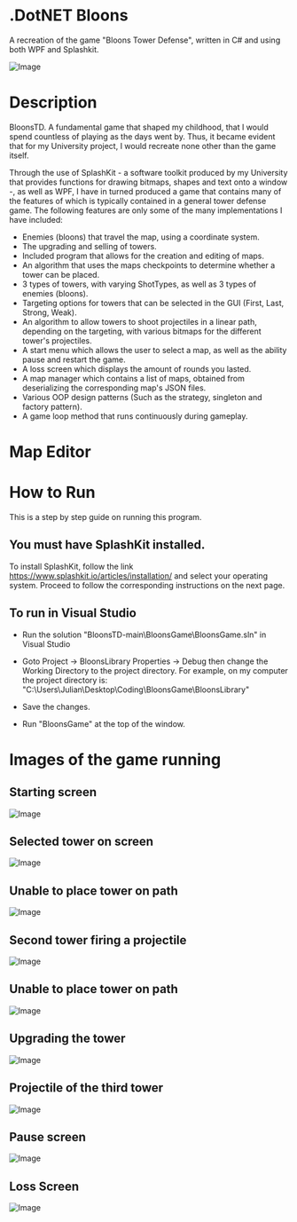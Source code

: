 # .DotNET Bloons

A recreation of the game "Bloons Tower Defense", written in C# and using both WPF and Splashkit.

![Image](/BloonsGame/GitHubImages/Image3.png?raw=true)
# Description

BloonsTD. A fundamental game that shaped my childhood, that I would spend countless of playing as the days went by. Thus, it became evident that for my University project, I would recreate none other than the game itself.

Through the use of SplashKit - a software toolkit produced by my University that provides functions for drawing bitmaps, shapes and text onto a window -, as well as WPF, I have in turned produced a game that contains many of the features of which is typically contained in a general tower defense game. The following features are only some of the many implementations I have included:

- Enemies (bloons) that travel the map, using a coordinate system.
- The upgrading and selling of towers.
- Included program that allows for the creation and editing of maps.
- An algorithm that uses the maps checkpoints to determine whether a tower can be placed.
- 3 types of towers, with varying ShotTypes, as well as 3 types of enemies (bloons).
- Targeting options for towers that can be selected in the GUI (First, Last, Strong, Weak).
- An algorithm to allow towers to shoot projectiles in a linear path, depending on the targeting, with various bitmaps for the different tower's projectiles.
- A start menu which allows the user to select a map, as well as the ability pause and restart the game.
- A loss screen which displays the amount of rounds you lasted.
- A map manager which contains a list of maps, obtained from deserializing the corresponding map's JSON files.
- Various OOP design patterns (Such as the strategy, singleton and factory pattern).
- A game loop method that runs continuously during gameplay.


# Map Editor



# How to Run
This is a step by step guide on running this program.

## You must have SplashKit installed.
To install SplashKit, follow the link https://www.splashkit.io/articles/installation/ and select your operating system. Proceed to follow the corresponding instructions on the next page.

## To run in Visual Studio
- Run the solution "BloonsTD-main\BloonsGame\BloonsGame.sln" in Visual Studio

- Goto Project -> BloonsLibrary Properties -> Debug then change the Working Directory to the project directory. For example, on my computer the project directory is: "C:\Users\Julian\Desktop\Coding\BloonsGame\BloonsLibrary"

- Save the changes.

- Run "BloonsGame" at the top of the window.

# Images of the game running

## Starting screen

![Image](/BloonsGame/GitHubImages/MainMenu.png?raw=true)
## Selected tower on screen

![Image](/BloonsGame/GitHubImages/Image1.png?raw=true)
## Unable to place tower on path

![Image](/BloonsGame/GitHubImages/Image2.png?raw=true)
## Second tower firing a projectile

![Image](/BloonsGame/GitHubImages/Image4.png?raw=true)
## Unable to place tower on path

![Image](/BloonsGame/GitHubImages/Image5.png?raw=true)
## Upgrading the tower

![Image](/BloonsGame/GitHubImages/Image6.png?raw=true)
## Projectile of the third tower

![Image](/BloonsGame/GitHubImages/Image7.png?raw=true)
## Pause screen

![Image](/BloonsGame/GitHubImages/Image8.png?raw=true)
## Loss Screen

![Image](/BloonsGame/GitHubImages/Image9.png?raw=true)
